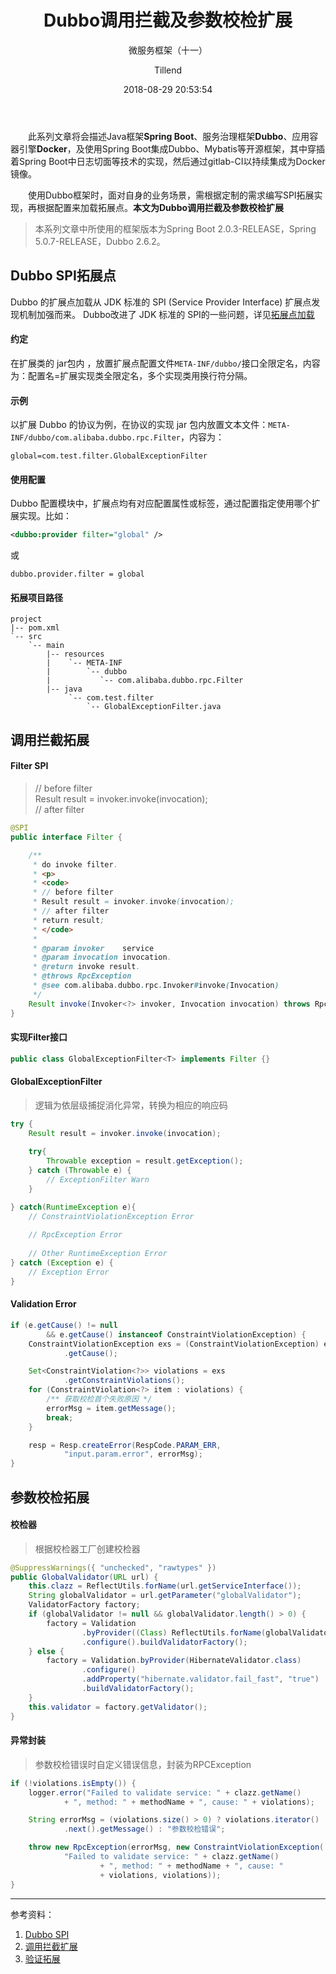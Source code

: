 ﻿---
layout:     post
title:      "Dubbo调用拦截及参数校检扩展"
subtitle:   "微服务框架（十一）"
date:       2018-08-29 20:53:54
author:     "Tillend"
catalog:      true
header-img: "img/post-bg-alitrip.jpg"
tags:
    - Dubbo
---

　　此系列文章将会描述Java框架**Spring Boot**、服务治理框架**Dubbo**、应用容器引擎**Docker**，及使用Spring Boot集成Dubbo、Mybatis等开源框架，其中穿插着Spring Boot中日志切面等技术的实现，然后通过gitlab-CI以持续集成为Docker镜像。

　　使用Dubbo框架时，面对自身的业务场景，需根据定制的需求编写SPI拓展实现，再根据配置来加载拓展点。**本文为Dubbo调用拦截及参数校检扩展**

> 本系列文章中所使用的框架版本为Spring Boot 2.0.3-RELEASE，Spring 5.0.7-RELEASE，Dubbo 2.6.2。

## Dubbo SPI拓展点

Dubbo 的扩展点加载从 JDK 标准的 SPI (Service Provider Interface) 扩展点发现机制加强而来。
Dubbo改进了 JDK 标准的 SPI的一些问题，详见[拓展点加载](http://dubbo.apache.org/zh-cn/docs/dev/SPI.html)

#### 约定

在扩展类的 jar包内 ，放置扩展点配置文件`META-INF/dubbo/`接口全限定名，内容为：配置名=扩展实现类全限定名，多个实现类用换行符分隔。

#### 示例

以扩展 Dubbo 的协议为例，在协议的实现 jar 包内放置文本文件：`META-INF/dubbo/com.alibaba.dubbo.rpc.Filter`，内容为：
```
global=com.test.filter.GlobalExceptionFilter
```

#### 使用配置

Dubbo 配置模块中，扩展点均有对应配置属性或标签，通过配置指定使用哪个扩展实现。比如：
```xml
<dubbo:provider filter="global" />
```

或

```properties
dubbo.provider.filter = global
```

#### 拓展项目路径

```
project
|-- pom.xml
`-- src
    `-- main
        |-- resources
        |    `-- META-INF
        |        `-- dubbo
        |           `-- com.alibaba.dubbo.rpc.Filter
        |-- java
        	 `-- com.test.filter
        	 	 `-- GlobalExceptionFilter.java

```

## 调用拦截拓展

#### Filter SPI

> // before filter	
> Result result = invoker.invoke(invocation);	
> // after filter

```java
@SPI
public interface Filter {

    /**
     * do invoke filter.
     * <p>
     * <code>
     * // before filter
     * Result result = invoker.invoke(invocation);
     * // after filter
     * return result;
     * </code>
     *
     * @param invoker    service
     * @param invocation invocation.
     * @return invoke result.
     * @throws RpcException
     * @see com.alibaba.dubbo.rpc.Invoker#invoke(Invocation)
     */
    Result invoke(Invoker<?> invoker, Invocation invocation) throws RpcException;
}
```

#### 实现Filter接口

```java
public class GlobalExceptionFilter<T> implements Filter {}
```

#### GlobalExceptionFilter

> 逻辑为依层级捕捉消化异常，转换为相应的响应码

```java
try {
	Result result = invoker.invoke(invocation);
	
	try{
		Throwable exception = result.getException();
	} catch (Throwable e) {
		// ExceptionFilter Warn
	}

} catch(RuntimeException e){
	// ConstraintViolationException Error
	
	// RpcException Error
	
	// Other RuntimeException Error
} catch (Exception e) {
	// Exception Error
}
```

#### Validation Error
```java
if (e.getCause() != null
		&& e.getCause() instanceof ConstraintViolationException) {
	ConstraintViolationException exs = (ConstraintViolationException) e
			.getCause();

	Set<ConstraintViolation<?>> violations = exs
			.getConstraintViolations();
	for (ConstraintViolation<?> item : violations) {
		/** 获取校检首个失败原因 */
		errorMsg = item.getMessage();
		break;
	}

	resp = Resp.createError(RespCode.PARAM_ERR,
			"input.param.error", errorMsg);
}
```

## 参数校检拓展

#### 校检器

> 根据校检器工厂创建校检器

```java
@SuppressWarnings({ "unchecked", "rawtypes" })
public GlobalValidator(URL url) {
	this.clazz = ReflectUtils.forName(url.getServiceInterface());
	String globalValidator = url.getParameter("globalValidator");
	ValidatorFactory factory;
	if (globalValidator != null && globalValidator.length() > 0) {
		factory = Validation
				.byProvider((Class) ReflectUtils.forName(globalValidator))
				.configure().buildValidatorFactory();
	} else {
		factory = Validation.byProvider(HibernateValidator.class)
				.configure()
				.addProperty("hibernate.validator.fail_fast", "true")
				.buildValidatorFactory();
	}
	this.validator = factory.getValidator();
}
```

#### 异常封装

> 参数校检错误时自定义错误信息，封装为RPCException

```java
if (!violations.isEmpty()) {
	logger.error("Failed to validate service: " + clazz.getName()
			+ ", method: " + methodName + ", cause: " + violations);

	String errorMsg = (violations.size() > 0) ? violations.iterator()
			.next().getMessage() : "参数校检错误";

	throw new RpcException(errorMsg, new ConstraintViolationException(
			"Failed to validate service: " + clazz.getName()
					+ ", method: " + methodName + ", cause: "
					+ violations, violations));
}
```



---
参考资料：
1. [Dubbo SPI](http://dubbo.apache.org/zh-cn/docs/dev/SPI.html)
2. [调用拦截扩展](http://dubbo.apache.org/zh-cn/docs/dev/impls/filter.html)
3. [验证拓展](http://dubbo.apache.org/zh-cn/docs/dev/impls/validation.html)

